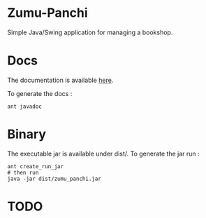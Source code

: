 # Zumu-Panchi

Simple Java/Swing application for managing a bookshop.

# Docs

The documentation is available [here](https://poulpy.github.io/Zumu-Panchi/).

To generate the docs : 

	ant javadoc
	
	
# Binary

The executable jar is available under dist/.
To generate the jar run :

	ant create_run_jar
	# then run
	java -jar dist/zumu_panchi.jar

# TODO



